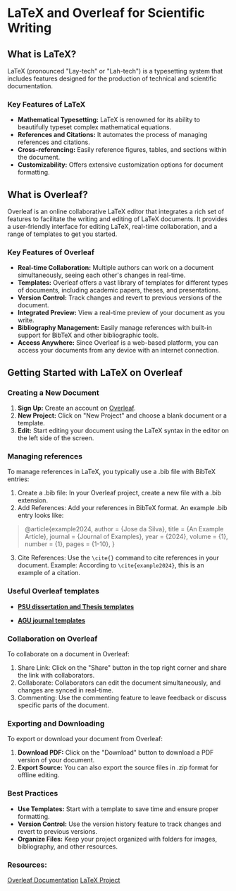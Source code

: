 # LaTeX and Overleaf for Scientific Writing

## What is LaTeX?

LaTeX (pronounced "Lay-tech" or "Lah-tech") is a typesetting system that includes features designed for the production of technical and scientific documentation. 

### Key Features of LaTeX

- **Mathematical Typesetting:** LaTeX is renowned for its ability to beautifully typeset complex mathematical equations.
- **References and Citations:** It automates the process of managing references and citations.
- **Cross-referencing:** Easily reference figures, tables, and sections within the document.
- **Customizability:** Offers extensive customization options for document formatting.

## What is Overleaf?

Overleaf is an online collaborative LaTeX editor that integrates a rich set of features to facilitate the writing and editing of LaTeX documents. It provides a user-friendly interface for editing LaTeX, real-time collaboration, and a range of templates to get you started.

### Key Features of Overleaf

- **Real-time Collaboration:** Multiple authors can work on a document simultaneously, seeing each other's changes in real-time.
- **Templates:** Overleaf offers a vast library of templates for different types of documents, including academic papers, theses, and presentations.
- **Version Control:** Track changes and revert to previous versions of the document.
- **Integrated Preview:** View a real-time preview of your document as you write.
- **Bibliography Management:** Easily manage references with built-in support for BibTeX and other bibliographic tools.
- **Access Anywhere:** Since Overleaf is a web-based platform, you can access your documents from any device with an internet connection.

## Getting Started with LaTeX on Overleaf

### Creating a New Document

1. **Sign Up:** Create an account on [Overleaf](https://www.overleaf.com/).
2. **New Project:** Click on "New Project" and choose a blank document or a template.
3. **Edit:** Start editing your document using the LaTeX syntax in the editor on the left side of the screen.

### Managing references
To manage references in LaTeX, you typically use a .bib file with BibTeX entries:

1. Create a .bib file: In your Overleaf project, create a new file with a .bib extension.
2. Add References: Add your references in BibTeX format. An example .bib entry looks like:

> @article{example2024,
>   author  = {Jose da Silva},
>   title   = {An Example Article},
>   journal = {Journal of Examples},
>   year    = {2024},
>   volume  = {1},
>   number  = {1},
>   pages   = {1-10},
> }

3. Cite References: Use the `\cite{}` command to cite references in your document.
Example: According to `\cite{example2024}`, this is an example of a citation.

### Useful Overleaf templates
- **[PSU dissertation and Thesis templates](https://guides.libraries.psu.edu/latex/templates)**

- **[AGU journal templates](https://www.overleaf.com/gallery/tagged/agu-official)**

### Collaboration on Overleaf
To collaborate on a document in Overleaf:
1. Share Link: Click on the "Share" button in the top right corner and share the link with collaborators.
2. Collaborate: Collaborators can edit the document simultaneously, and changes are synced in real-time.
3. Commenting: Use the commenting feature to leave feedback or discuss specific parts of the document.

### Exporting and Downloading
To export or download your document from Overleaf:
1. **Download PDF:** Click on the "Download" button to download a PDF version of your document.
2. **Export Source:** You can also export the source files in .zip format for offline editing.

### Best Practices
- **Use Templates:** Start with a template to save time and ensure proper formatting.
- **Version Control:** Use the version history feature to track changes and revert to previous versions.
- **Organize Files:** Keep your project organized with folders for images, bibliography, and other resources.

### Resources:
[Overleaf Documentation](https://www.overleaf.com/learn)
[LaTeX Project](https://www.latex-project.org/)
